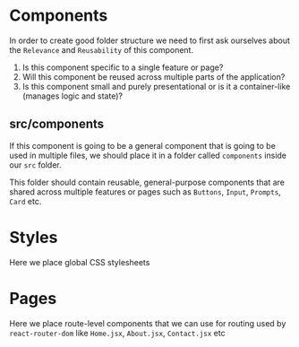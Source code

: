 # Components
In order to create good folder structure we need to first ask ourselves about the `Relevance` and `Reusability` of this component.
1. Is this component specific to a single feature or page?
2. Will this component be reused across multiple parts of the application?
3. Is this component small and purely presentational or is it a container-like (manages logic and state)?


## src/components
If this component is going to be a general component that is going to be used in multiple files, we should place it in a folder called `components` inside our `src` folder.

This folder should contain reusable, general-purpose components that are shared across multiple features or pages such as `Buttons`, `Input`, `Prompts`, `Card` etc.

# Styles
Here we place global CSS stylesheets

# Pages
Here we place route-level components that we can use for routing used by `react-router-dom` like `Home.jsx`, `About.jsx`, `Contact.jsx` etc